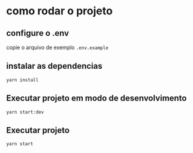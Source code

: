 # como rodar o projeto

## configure o .env
copie o arquivo de exemplo `.env.example`

## instalar as dependencias
```
yarn install
```

## Executar projeto em modo de desenvolvimento
```
yarn start:dev
```

## Executar projeto
```
yarn start
```